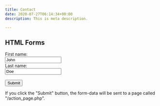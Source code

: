```yaml
---
title: Contact
date: 2020-07-27T06:14:34+00:00
description: This is meta description.

---
```

<html>
<body>

<h2>HTML Forms</h2>

<form action="/action_page.php" netlify>   
<label for="fname">First name:</label><br> <input type="text" id="fname" name="fname" value="John"><br> <label for="lname">Last name:</label><br> <input type="text" id="lname" name="lname" value="Doe"><br><br> <input type="submit" value="Submit"> </form>

<p>If you click the "Submit" button, the form-data will be sent to a page called "/action_page.php".</p>

</body>
</html>